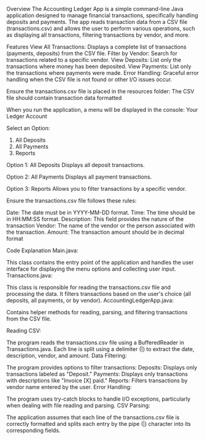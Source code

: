 Overview
The Accounting Ledger App is a simple command-line Java application designed to manage financial transactions,
specifically handling deposits and payments. The app reads transaction data from a CSV file (transactions.csv) and allows the user to perform various operations,
such as displaying all transactions, filtering transactions by vendor, and more.

Features
View All Transactions: Displays a complete list of transactions (payments, deposits) from the CSV file.
Filter by Vendor: Search for transactions related to a specific vendor.
View Deposits: List only the transactions where money has been deposited.
View Payments: List only the transactions where payments were made.
Error Handling: Graceful error handling when the CSV file is not found or other I/O issues occur.

Ensure the transactions.csv file is placed in the resources folder: The CSV file should contain transaction data formatted 

When you run the application, a menu will be displayed in the console:
Your Ledger Account

Select an Option:
1) All Deposits
2) All Payments
3) Reports

Option 1: All Deposits
Displays all deposit transactions.

Option 2: All Payments
Displays all payment transactions.

Option 3: Reports
Allows you to filter transactions by a specific vendor.

Ensure the transactions.csv file follows these rules:

Date: The date must be in YYYY-MM-DD format.
Time: The time should be in HH:MM:SS format.
Description: This field provides the nature of the transaction 
Vendor: The name of the vendor or the person associated with the transaction.
Amount: The transaction amount should be in decimal format

Code Explanation
Main.java:

This class contains the entry point of the application and handles the user interface for displaying the menu options and collecting user input.
Transactions.java:

This class is responsible for reading the transactions.csv file and processing the data. It filters transactions based on the user's choice (all deposits, all payments, or by vendor).
AccountingLedgerApp.java:

Contains helper methods for reading, parsing, and filtering transactions from the CSV file.

Reading CSV:

The program reads the transactions.csv file using a BufferedReader in Transactions.java. Each line is split using a delimiter (|) to extract the date, description, vendor, and amount.
Data Filtering:

The program provides options to filter transactions:
Deposits: Displays only transactions labeled as "Deposit."
Payments: Displays only transactions with descriptions like "Invoice [X] paid."
Reports: Filters transactions by vendor name entered by the user.
Error Handling:

The program uses try-catch blocks to handle I/O exceptions, particularly when dealing with file reading and parsing.
CSV Parsing:

The application assumes that each line of the transactions.csv file is correctly formatted and splits each entry by the pipe (|) character into its corresponding fields.

